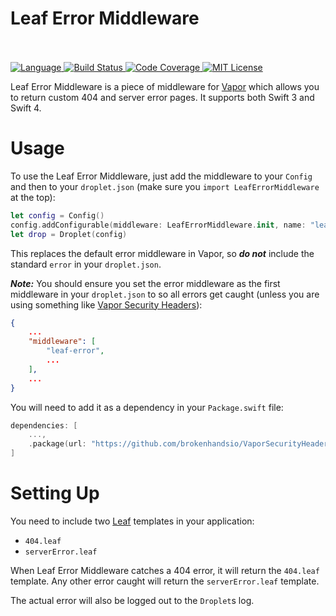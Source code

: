 <p align="center">
    <h1>Leaf Error Middleware</h1>
    <br>
    <br>
    <a href="https://swift.org">
        <img src="http://img.shields.io/badge/Swift-4-brightgreen.svg" alt="Language">
    </a>
    <a href="https://travis-ci.org/brokenhandsio/leaf-error-middleware">
        <img src="https://travis-ci.org/brokenhandsio/leaf-error-middleware.svg?branch=master" alt="Build Status">
    </a>
    <a href="https://codecov.io/gh/brokenhandsio/leaf-error-middleware">
        <img src="https://codecov.io/gh/brokenhandsio/leaf-error-middleware/branch/master/graph/badge.svg" alt="Code Coverage">
    </a>
    <a href="https://raw.githubusercontent.com/brokenhandsio/leaf-error-middleware/master/LICENSE">
        <img src="https://img.shields.io/badge/license-MIT-blue.svg" alt="MIT License">
    </a>
</p>

Leaf Error Middleware is a piece of middleware for [Vapor](https://github.com/vapor/vapor) which allows you to return custom 404 and server error pages. It supports both Swift 3 and Swift 4.

# Usage

To use the Leaf Error Middleware, just add the middleware to your `Config` and then to your `droplet.json` (make sure you `import LeafErrorMiddleware` at the top):

```swift
let config = Config()
config.addConfigurable(middleware: LeafErrorMiddleware.init, name: "leaf-error"))
let drop = Droplet(config)
```

This replaces the default error middleware in Vapor, so ***do not*** include the standard `error` in your `droplet.json`.

***Note:*** You should ensure you set the error middleware as the first middleware in your `droplet.json` to so all errors get caught (unless you are using something like [Vapor Security Headers](https://github.com/brokenhandsio/VaporSecurityHeaders/)):

```json
{
    ...
    "middleware": [
        "leaf-error",
        ...
    ],
    ...
}
```

You will need to add it as a dependency in your `Package.swift` file:

```swift
dependencies: [
    ...,
    .package(url: "https://github.com/brokenhandsio/VaporSecurityHeaders", from: "1.1.0")
]
```

# Setting Up

You need to include two [Leaf](https://github.com/vapor/leaf) templates in your application:

* `404.leaf`
* `serverError.leaf`

When Leaf Error Middleware catches a 404 error, it will return the `404.leaf` template. Any other error caught will return the `serverError.leaf` template.

The actual error will also be logged out to the `Droplet`s log.
